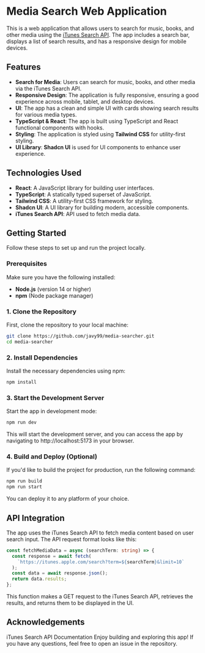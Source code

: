 # Media Search Web Application

This is a web application that allows users to search for music, books, and other media using the [iTunes Search API](https://developer.apple.com/library/archive/documentation/AudioVideo/Conceptual/iTuneSearchAPI/Searching.html#//apple_ref/doc/uid/TP40017632-CH5-SW1). The app includes a search bar, displays a list of search results, and has a responsive design for mobile devices.

## Features

- **Search for Media**: Users can search for music, books, and other media via the iTunes Search API.
- **Responsive Design**: The application is fully responsive, ensuring a good experience across mobile, tablet, and desktop devices.
- **UI**: The app has a clean and simple UI with cards showing search results for various media types.
- **TypeScript & React**: The app is built using TypeScript and React functional components with hooks.
- **Styling**: The application is styled using **Tailwind CSS** for utility-first styling.
- **UI Library**: **Shadcn UI** is used for UI components to enhance user experience.

## Technologies Used

- **React**: A JavaScript library for building user interfaces.
- **TypeScript**: A statically typed superset of JavaScript.
- **Tailwind CSS**: A utility-first CSS framework for styling.
- **Shadcn UI**: A UI library for building modern, accessible components.
- **iTunes Search API**: API used to fetch media data.

## Getting Started

Follow these steps to set up and run the project locally.

### Prerequisites

Make sure you have the following installed:
- **Node.js** (version 14 or higher)
- **npm** (Node package manager)

### 1. Clone the Repository

First, clone the repository to your local machine:

```bash
git clone https://github.com/javy99/media-searcher.git
cd media-searcher
```

### 2. Install Dependencies

Install the necessary dependencies using npm:

```bash
npm install
```

### 3. Start the Development Server

Start the app in development mode:

```bash
npm run dev
```

This will start the development server, and you can access the app by navigating to http://localhost:5173 in your browser.

### 4. Build and Deploy (Optional)

If you'd like to build the project for production, run the following command:

```bash
npm run build
npm run start
```

You can deploy it to any platform of your choice.

## API Integration

The app uses the iTunes Search API to fetch media content based on user search input. The API request format looks like this:

```typescript
const fetchMediaData = async (searchTerm: string) => {
  const response = await fetch(
    `https://itunes.apple.com/search?term=${searchTerm}&limit=10`
  );
  const data = await response.json();
  return data.results;
};
```
This function makes a GET request to the iTunes Search API, retrieves the results, and returns them to be displayed in the UI.

## Acknowledgements
iTunes Search API Documentation
Enjoy building and exploring this app! If you have any questions, feel free to open an issue in the repository.


